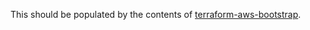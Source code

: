 This should be populated by the contents of
[terraform-aws-bootstrap](https://github.com/trussworks/terraform-aws-bootstrap).
